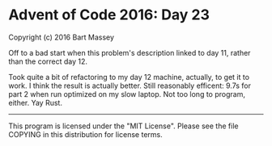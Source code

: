 # Advent of Code 2016: Day 23
Copyright (c) 2016 Bart Massey

Off to a bad start when this problem's description linked to
day 11, rather than the correct day 12.

Took quite a bit of refactoring to my day 12 machine,
actually, to get it to work. I think the result is actually
better. Still reasonably efficent: 9.7s for part 2 when run
optimized on my slow laptop. Not too long to program,
either. Yay Rust.

---

This program is licensed under the "MIT License".
Please see the file COPYING in this distribution
for license terms.
